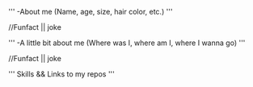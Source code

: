 '''
-About me (Name, age, size, hair color, etc.)
'''

//Funfact || joke 

'''
-A little bit about me (Where was I, 
                        where am I, 
                        where I wanna go)
'''

//Funfact || joke 

'''
Skills && Links to my repos
'''
